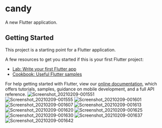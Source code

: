 # candy

A new Flutter application.

## Getting Started

This project is a starting point for a Flutter application.

A few resources to get you started if this is your first Flutter project:

- [Lab: Write your first Flutter app](https://flutter.dev/docs/get-started/codelab)
- [Cookbook: Useful Flutter samples](https://flutter.dev/docs/cookbook)

For help getting started with Flutter, view our
[online documentation](https://flutter.dev/docs), which offers tutorials,
samples, guidance on mobile development, and a full API reference.
![Screenshot_20210209-001551](https://user-images.githubusercontent.com/64072468/107412002-da8c9c00-6b17-11eb-88c6-ca55e305dd97.png)
![Screenshot_20210209-001555](https://user-images.githubusercontent.com/64072468/107412411-4e2ea900-6b18-11eb-85eb-6d9afa91616d.png)
![Screenshot_20210209-001601](https://user-images.githubusercontent.com/64072468/107412780-a9609b80-6b18-11eb-88f4-780a97e16d6c.png)
![Screenshot_20210209-001607](https://user-images.githubusercontent.com/64072468/107412886-c72e0080-6b18-11eb-9adf-21be03ca62a9.png)
![Screenshot_20210209-001613](https://user-images.githubusercontent.com/64072468/107412928-d4e38600-6b18-11eb-8768-8f1da8b71c2a.png)
![Screenshot_20210209-001620](https://user-images.githubusercontent.com/64072468/107412964-e036b180-6b18-11eb-845a-893d1075a02b.png)
![Screenshot_20210209-001625](https://user-images.githubusercontent.com/64072468/107413007-eaf14680-6b18-11eb-811e-67ae88182b5d.png)
![Screenshot_20210209-001630](https://user-images.githubusercontent.com/64072468/107413064-fb092600-6b18-11eb-9e57-49d7129784bd.png)
![Screenshot_20210209-001637](https://user-images.githubusercontent.com/64072468/107413092-052b2480-6b19-11eb-9c06-4590f6f1b816.png)
![Screenshot_20210209-001642](https://user-images.githubusercontent.com/64072468/107413120-0bb99c00-6b19-11eb-8bd3-5a6e417c2165.png)



